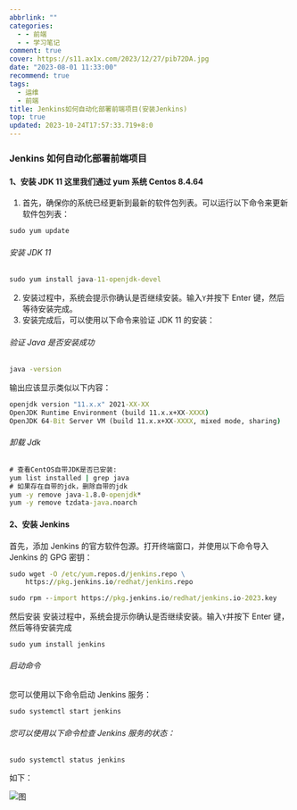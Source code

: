 ```yaml
---
abbrlink: ""
categories:
  - - 前端
  - - 学习笔记
comment: true
cover: https://s11.ax1x.com/2023/12/27/pib72DA.jpg
date: "2023-08-01 11:33:00"
recommend: true
tags:
  - 运维
  - 前端
title: Jenkins如何自动化部署前端项目(安装Jenkins)
top: true
updated: 2023-10-24T17:57:33.719+8:0
---
```


### Jenkins 如何自动化部署前端项目

#### 1、安装 JDK 11 这里我们通过 yum 系统 Centos 8.4.64

1. 首先，确保你的系统已经更新到最新的软件包列表。可以运行以下命令来更新软件包列表：

```cmd
sudo yum update
```

###### 安装 JDK 11

```cmd
sudo yum install java-11-openjdk-devel
```

2. 安装过程中，系统会提示你确认是否继续安装。输入`Y`并按下 Enter 键，然后等待安装完成。
3. 安装完成后，可以使用以下命令来验证 JDK 11 的安装：

###### 验证 Java 是否安装成功

```cmd
java -version
```

输出应该显示类似以下内容：

```cmd
openjdk version "11.x.x" 2021-XX-XX
OpenJDK Runtime Environment (build 11.x.x+XX-XXXX)
OpenJDK 64-Bit Server VM (build 11.x.x+XX-XXXX, mixed mode, sharing)
```

###### 卸载 Jdk

```cmd
# 查看CentOS自带JDK是否已安装:
yum list installed | grep java
# 如果存在自带的jdk，删除自带的jdk
yum -y remove java-1.8.0-openjdk*
yum -y remove tzdata-java.noarch
```

#### 2、安装 Jenkins

首先，添加 Jenkins 的官方软件包源。打开终端窗口，并使用以下命令导入 Jenkins 的 GPG 密钥：

```cmd
sudo wget -O /etc/yum.repos.d/jenkins.repo \
    https://pkg.jenkins.io/redhat/jenkins.repo

sudo rpm --import https://pkg.jenkins.io/redhat/jenkins.io-2023.key
```

然后安装 安装过程中，系统会提示你确认是否继续安装。输入`Y`并按下 Enter 键，然后等待安装完成

`sudo yum install jenkins`

###### 启动命令

您可以使用以下命令启动 Jenkins 服务：

```cmd
sudo systemctl start jenkins
```

###### 您可以使用以下命令检查 Jenkins 服务的状态：

`sudo systemctl status jenkins`

如下：

![图](/img/demo.png)
